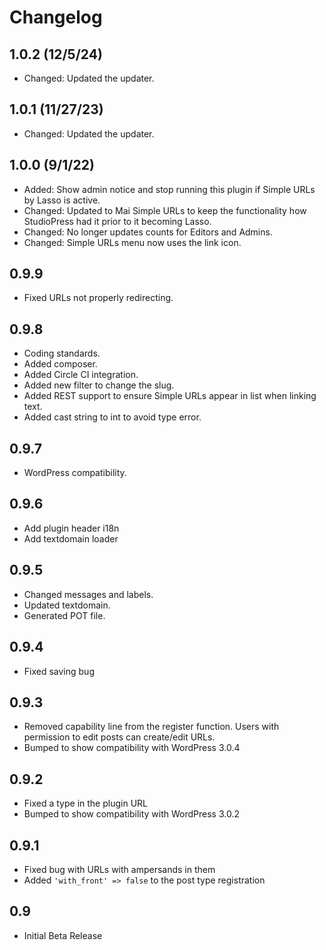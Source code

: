 # Changelog

## 1.0.2 (12/5/24)
* Changed: Updated the updater.

## 1.0.1 (11/27/23)
* Changed: Updated the updater.

## 1.0.0 (9/1/22)
* Added: Show admin notice and stop running this plugin if Simple URLs by Lasso is active.
* Changed: Updated to Mai Simple URLs to keep the functionality how StudioPress had it prior to it becoming Lasso.
* Changed: No longer updates counts for Editors and Admins.
* Changed: Simple URLs menu now uses the link icon.

## 0.9.9
* Fixed URLs not properly redirecting.

## 0.9.8
* Coding standards.
* Added composer.
* Added Circle CI integration.
* Added new filter to change the slug.
* Added REST support to ensure Simple URLs appear in list when linking text.
* Added cast string to int to avoid type error.

## 0.9.7
* WordPress compatibility.

## 0.9.6
* Add plugin header i18n
* Add textdomain loader

## 0.9.5
* Changed messages and labels.
* Updated textdomain.
* Generated POT file.

## 0.9.4
* Fixed saving bug

## 0.9.3
* Removed capability line from the register function. Users with permission to edit posts can create/edit URLs.
* Bumped to show compatibility with WordPress 3.0.4

## 0.9.2
* Fixed a type in the plugin URL
* Bumped to show compatibility with WordPress 3.0.2

## 0.9.1
* Fixed bug with URLs with ampersands in them
* Added `'with_front' => false` to the post type registration

## 0.9
* Initial Beta Release
